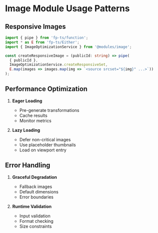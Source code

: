 # Image Module Usage Patterns

## Responsive Images

```typescript
import { pipe } from 'fp-ts/function';
import * as E from 'fp-ts/Either';
import { ImageOptimizationService } from '@modules/image';

const createResponsiveImage = (publicId: string) => pipe(
  { publicId },
  ImageOptimizationService.createResponsiveSet,
  E.map(images => images.map(img => `<source srcset="${img}" ...>`))
);
```

## Performance Optimization

1. **Eager Loading**
   - Pre-generate transformations
   - Cache results
   - Monitor metrics

2. **Lazy Loading**
   - Defer non-critical images
   - Use placeholder thumbnails
   - Load on viewport entry

## Error Handling

1. **Graceful Degradation**
   - Fallback images
   - Default dimensions
   - Error boundaries

2. **Runtime Validation**
   - Input validation
   - Format checking
   - Size constraints